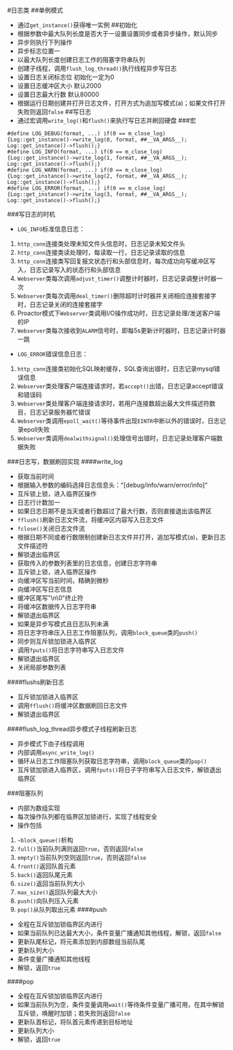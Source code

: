 #日志类
##单例模式
* 通过`get_instance()`获得唯一实例
##初始化
* 根据参数中最大队列长度是否大于一设置设置同步或者异步操作，默认同步
* 异步则执行下列操作
 * 异步标志位置一
 * 以最大队列长度创建日志工作的阻塞字符串队列
 * 创建子线程，调用`flush_log_thread()`执行线程异步写日志
* 设置日志关闭标志位 初始化一定为0
* 设置日志缓冲区大小 默认2000
* 设置日志最大行数 默认80000
* 根据运行日期创建并打开日志文件，打开方式为追加写模式(a)；如果文件打开失败则返回`false`
##写日志
* 通过宏调用`write_log()`和`flush()`来执行写日志并刷回硬盘
###宏
  
```
#define LOG_DEBUG(format, ...) if(0 == m_close_log) {Log::get_instance()->write_log(0, format, ##__VA_ARGS__); Log::get_instance()->flush();}
#define LOG_INFO(format, ...) if(0 == m_close_log) {Log::get_instance()->write_log(1, format, ##__VA_ARGS__); Log::get_instance()->flush();}
#define LOG_WARN(format, ...) if(0 == m_close_log) {Log::get_instance()->write_log(2, format, ##__VA_ARGS__); Log::get_instance()->flush();}
#define LOG_ERROR(format, ...) if(0 == m_close_log) {Log::get_instance()->write_log(3, format, ##__VA_ARGS__); Log::get_instance()->flush();}

```
###写日志的时机
* `LOG_INFO`标准信息日志：
 1. `http_conn`连接类处理未知文件头信息时，日志记录未知文件头
 2. `http_conn`连接类读处理时，每读取一行，日志记录读取的信息
 3. `http_conn`连接类写回复报文状态行和头部信息时，每次成功向写缓冲区写入，日志记录写入的状态行和头部信息
 4. `Webserver`类每次调用`adjust_timer()`调整计时器时，日志记录调整计时器一次
 5. `Webserver`类每次调用`deal_timer()`删除超时计时器并关闭相应连接套接字时，日志记录关闭的连接套接字
 6. Proactor模式下`Webserver`类调用I/O操作成功时，日志记录处理/发送客户端的IP
 7. `Webserver`类每次接收到`ALARM`信号时，即每5s更新计时器时，日志记录计时器一跳
* `LOG_ERROR`错误信息日志：
 1. `http_conn`连接类初始化SQL映射缓存，SQL查询出错时，日志记录mysql错误信息
 2. `Webserver`类处理客户端连接请求时，若`accept()`出错，日志记录accept错误和错误码
 3. `Webserver`类处理客户端连接请求时，若用户连接数超出最大文件描述符数目，日志记录服务器忙错误
 4. `Webserver`类调用`epoll_wait()`等待事件出现`EINTR`中断以外的错误时，日志记录epoll失败
 5. `Webserver`类调用`dealwithsignal()`处理信号出错时，日志记录处理客户端数据失败
  
###日志写，数据刷回实现
####write_log
* 获取当前时间
* 根据输入参数的编码选择日志信息头："[debug/info/warn/error/info]"
* 互斥锁上锁，进入临界区操作
 * 日志行计数加一
 * 如果日志日期不是当天或者行数超过了最大行数，否则直接退出该临界区
 * `fflush()`刷新日志文件流，将缓冲区内容写入日志文件
 * `fclose()`关闭日志文件流
 * 根据日期不同或者行数限制创建新日志文件并打开，追加写模式(a)，更新日志文件描述符
 * 解锁退出临界区
* 获取传入的参数列表里的日志信息，创建日志字符串
* 互斥锁上锁，进入临界区操作
 * 向缓冲区写当前时间，精确到微秒
 * 向缓冲区写日志信息
 * 缓冲区尾写"\n\0"终止符
 * 将缓冲区数据传入日志字符串
 * 解锁退出临界区
* 如果是异步写模式且日志队列未满
 * 将日志字符串压入日志工作阻塞队列，调用`block_queue`类的`push()`
* 同步则互斥锁加锁进入临界区
 * 调用`fputs()`将日志字符串写入日志文件
 * 解锁退出临界区
* 关闭局部参数列表

####flushs刷新日志
* 互斥锁加锁进入临界区
 * 调用`fflush()`将缓冲区数据刷回日志文件
 * 解锁退出临界区

####flush_log_thread异步模式子线程刷新日志
* 异步模式下由子线程调用
* 内部调用`async_write_log()`
 * 循环从日志工作阻塞队列获取日志字符串，调用`block_queue`类的`pop()`
 * 互斥锁加锁进入临界区，调用`fputs()`将日子字符串写入日志文件，解锁退出临界区

###阻塞队列
* 内部为数组实现
* 每次操作队列都在临界区加锁进行，实现了线程安全
* 操作包括
 1. `~block_queue()`析构
 2. `full()`当前队列满则返回`true`，否则返回`false`
 3. `empty()`当前队列空则返回`true`，否则返回`false`
 4. `front()`返回队首元素
 5. `back()`返回队尾元素
 6. `size()`返回当前队列大小
 7. `max_size()`返回队列最大大小
 8. `push()`向队列压入元素
 9. `pop()`从队列取出元素
####push
* 全程在互斥锁加锁临界区内进行
* 如果当前队列已达最大大小，条件变量广播通知其他线程，解锁，返回`false`
* 更新队尾标记，将元素添加到内部数组当前队尾
* 更新队列大小
* 条件变量广播通知其他线程
* 解锁，返回`true`

####pop
* 全程在互斥锁加锁临界区内进行
* 如果当前队列为空，条件变量调用`wait()`等待条件变量广播可用，在其中解锁互斥锁，唤醒时加锁；若失败则返回`false`
* 更新队首标记，将队首元素传递到目标地址
* 更新队列大小
* 解锁，返回`true`